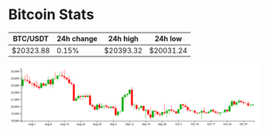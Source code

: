 # Bitcoin Stats

BTC/USDT|24h change|24h high|24h low|
|---|---|---|---|
|$20323.88|0.15%|$20393.32|$20031.24|

<img src="./chart.svg">
